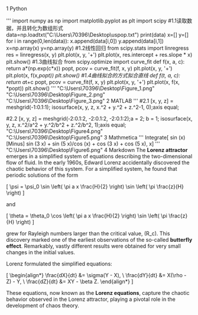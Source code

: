 1 Python

'''
import numpy as np
import matplotlib.pyplot as plt
import scipy
#1.1读取数据，并且转化为数组形式
data=np.loadtxt("C:\\Users\\70396\\Desktop\\uspop.txt")
print(data)
x=[]
y=[]
for i in range(0,len(data)):
    x.append(data[i,0])
    y.append(data[i,1])
x=np.array(x)
y=np.array(y)
#1.2线性回归
from scipy.stats import linregress
res = linregress(x, y)
plt.plot(x, y, '+')
plt.plot(x, res.intercept + res.slope * x)
plt.show()
#1.3曲线拟合
from scipy.optimize import curve_fit
def f(x, a, c):
    return a*(np.exp(c*x))
popt, pcov = curve_fit(f, x, y)
plt.plot(x, y, '+')
plt.plot(x, f(x,*popt))
plt.show()
#1.4曲线拟合的方式拟合直线
def f(t, a, c):
    return a*t+c
popt, pcov = curve_fit(f, x, y)
plt.plot(x, y, '+')
plt.plot(x, f(x, *popt))
plt.show()
'''
"C:\Users\70396\Desktop\Figure_1.png"
"C:\Users\70396\Desktop\Figure_2.png"
"C:\Users\70396\Desktop\Figure_3.png"
2 MATLAB
'''
#2.1
[x, y, z] = meshgrid(-1:0.1:1);
isosurface(x, y, z, x.^2 + y.^2 + z.^2-1, 0);axis equal;

#2.2
[x, y, z] = meshgrid(-2:0.1:2, -2:0.1:2, -2:0.1:2);a = 2; b = 1;
isosurface(x, y, z, x.^2/a^2 + y.^2/b^2 + z.^2/b^2, 1);axis equal;
"C:\Users\70396\Desktop\Figure4.png"
"C:\Users\70396\Desktop\Figure5.png"
3 Mathmetica
'''
Integrate[
 sin (x) \[Minus] sin (3 x) + sin (5 x)/cos (x) + cos (3 x) + 
  cos (5 x), x]
  '''
"C:\Users\70396\Desktop\Figure6.png"
4 Markdown
The **Lorenz attractor** emerges in a simplified system of equations describing the two-dimensional flow of fluid. In the early 1960s, Edward Lorenz accidentally discovered the chaotic behavior of this system. For a simplified system, he found that periodic solutions of the form 

\[ \psi = \psi_0 \sin \left( \pi a x \frac{H}{2} \right) \sin \left( \pi \frac{z}{H} \right) \]

and

\[ \theta = \theta_0 \cos \left( \pi a x \frac{H}{2} \right) \sin \left( \pi \frac{z}{H} \right) \]

grew for Rayleigh numbers larger than the critical value, \(R_c\). This discovery marked one of the earliest observations of the so-called **butterfly effect**. Remarkably, vastly different results were obtained for very small changes in the initial values.

Lorenz formulated the simplified equations:

\[
\begin{align*}
\frac{dX}{dt} &= \sigma(Y - X), \\
\frac{dY}{dt} &= X(\rho - Z) - Y, \\
\frac{dZ}{dt} &= XY - \beta Z.
\end{align*}
\]

These equations, now known as the **Lorenz equations**, capture the chaotic behavior observed in the Lorenz attractor, playing a pivotal role in the development of chaos theory.
